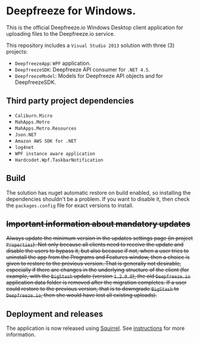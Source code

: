 Deepfreeze for Windows. 
=======================

This is the official Deepfreeze.io Windows Desktop client application for uploading files to the Deepfreeze.io service.

This repository includes a ```Visual Studio 2013``` solution with three (3) projects:

- ```DeepfreezeApp```: ```WPF``` application.
- ```DeepfreezeSDK```: Deepfreeze API consumer for ```.NET 4.5```.
- ```DeepfreezeModel```: Models for Deepfreeze API objects and for DeepfreezeSDK.

Third party project dependencies
--------------------------------
- ```Caliburn.Micro```
- ```MahApps.Metro```
- ```MahApps.Metro.Resources```
- ```Json.NET```
- ```Amazon AWS SDK for .NET```
- ```log4net```
- ```WPF instance aware application```
- ```Hardcodet.Wpf.TaskbarNotification```

Build
-----
The solution has nuget automatic restore on build enabled, so installing the dependencies shouldn't be a problem.
If you want to disable it, then check the ```packages.config``` file for exact versions to install.

~~Important information about mandatory updates~~
---------------------------------------------
~~Always update the minimum version in the updates settings page (in project ```Properties```). Not only because all clients need to receive the update and disable the users to bypass it, but also because if not, when a user tries to uninstall the app from the Programs and Features window, then a choice is given to restore to the previous version. That is generally not desirable, especially if there are changes in the underlying structure of the client (for example, with the ```BigStash``` update (version ```1.2.0.0```), the old ```Deepfreeze.io``` application data folder is removed after the migration completes. If a user could restore to the previous version, that is to downgrade ```BigStash``` to ```Deepfreeze.io```, then she would have lost all existing uploads).~~

Deployment and releases
-----------------------
The application is now released using [Squirrel](https://github.com/Squirrel/Squirrel.Windows). See [instructions](https://github.com/longaccess/deepfreeze-windows-app/blob/master/docs/Squirrel%20Instructions.MD) for more information.
